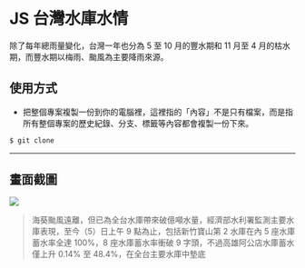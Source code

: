 # JS 台灣水庫水情

除了每年總雨量變化，台灣一年也分為 5 至 10 月的豐水期和 11 月至 4 月的枯水期，而豐水期以梅雨、颱風為主要降雨來源。

## 使用方式
- 把整個專案複製一份到你的電腦裡，這裡指的「內容」不是只有檔案，而是指所有整個專案的歷史紀錄、分支、標籤等內容都會複製一份下來。
```sh
$ git clone
```

----

## 畫面截圖
![](https://i.imgur.com/31dTgrl.png)
> 海葵颱風遠離，但已為全台水庫帶來破億噸水量，經濟部水利署監測主要水庫表現，至今（5）日上午 9 點為止，包括新竹寶山第 2 水庫在內 5 座水庫蓄水率全達 100%，8 座水庫蓄水率衝破 9 字頭，不過高雄阿公店水庫蓄水僅上升 0.14% 至 48.4%，在全台主要水庫中墊底
